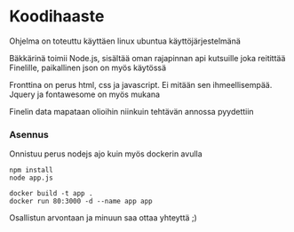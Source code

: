 # Koodihaaste

<p>Ohjelma on toteuttu käyttäen linux ubuntua käyttöjärjestelmänä</p>
<p>Bäkkärinä toimii Node.js, sisältää oman rajapinnan api kutsuille joka reitittää Finelille, paikallinen json on myös käytössä</p>
<p>Fronttina on perus html, css ja javascript. Ei mitään sen ihmeellisempää. Jquery ja fontawesome on myös mukana</p>
<p>Finelin data mapataan olioihin niinkuin tehtävän annossa pyydettiin</p>

<h3>Asennus</h3>
<p>Onnistuu perus nodejs ajo kuin myös dockerin avulla</p>

```
npm install
node app.js
```

```
docker build -t app .
docker run 80:3000 -d --name app app
```

<p>Osallistun arvontaan ja minuun saa ottaa yhteyttä ;)</p>
